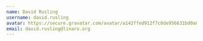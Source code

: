 ```yaml
---
name: David Rusling
username: david.rusling
avatar: https://secure.gravatar.com/avatar/a142ffed912f7c0de956631bd0a8e242?s=32&d=blank&r=g
email: david.rusling@linaro.org
---
```

